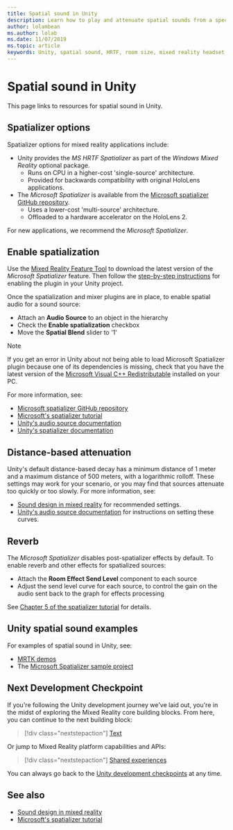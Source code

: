 ```yaml
---
title: Spatial sound in Unity
description: Learn how to play and attenuate spatial sounds from a specific 3D point within your Unity scene with examples.
author: lolambean
ms.author: lolab
ms.date: 11/07/2019
ms.topic: article
keywords: Unity, spatial sound, HRTF, room size, mixed reality headset, windows mixed reality headset, virtual reality headset, MRTK, Mixed Reality Toolkit, spatializer, reverb
---
```


# Spatial sound in Unity

This page links to resources for spatial sound in Unity.

## Spatializer options

Spatializer options for mixed reality applications include:
* Unity provides the *MS HRTF Spatializer* as part of the *Windows Mixed Reality* optional package.
  * Runs on CPU in a higher-cost 'single-source' architecture.
  * Provided for backwards compatibility with original HoloLens applications.
* The *Microsoft Spatializer* is available from the [Microsoft spatializer GitHub repository](https://github.com/microsoft/spatialaudio-unity).
  * Uses a lower-cost 'multi-source' architecture.
  * Offloaded to a hardware accelerator on the HoloLens 2. 

For new applications, we recommend the *Microsoft Spatializer*.

## Enable spatialization

Use the [Mixed Reality Feature Tool](https://www.microsoft.com/en-us/download/details.aspx?id=102778) to download the latest version of the _Microsoft Spatializer_ feature.  Then follow the [step-by-step instructions](https://github.com/microsoft/spatialaudio-unity/blob/develop/Documentation/QuickStart.md#how-to-add-the-plugin-to-unity-projects) for enabling the plugin in your Unity project.

Once the spatialization and mixer plugins are in place, to enable spatial audio for a sound source:
* Attach an **Audio Source** to an object in the hierarchy
* Check the **Enable spatialization** checkbox
* Move the **Spatial Blend** slider to '1'

>[!NOTE]
>If you get an error in Unity about not being able to load Microsoft Spatializer plugin because one of its dependencies is missing, check that you have the latest version of the [Microsoft Visual C++ Redistributable](https://support.microsoft.com/en-us/help/2977003/the-latest-supported-visual-c-downloads) installed on your PC.

For more information, see:
* [Microsoft spatializer GitHub repository](https://github.com/microsoft/spatialaudio-unity)
* [Microsoft's spatializer tutorial](/training/modules/spatial-audio-tutorials-mrtk/)
* [Unity's audio source documentation](https://docs.unity3d.com/2019.3/Documentation/Manual/class-AudioSource.html)
* [Unity's spatializer documentation](https://docs.unity3d.com/Manual/VRAudioSpatializer.html)

## Distance-based attenuation

Unity's default distance-based decay has a minimum distance of 1 meter and a maximum distance of 500 meters, with a logarithmic rolloff. These settings may work for your scenario, or you may find that sources attenuate too quickly or too slowly. For more information, see:
* [Sound design in mixed reality](../../design/spatial-sound-design.md) for recommended settings.
* [Unity's audio source documentation](https://docs.unity3d.com/2019.3/Documentation/Manual/class-AudioSource.html) for instructions on setting these curves.

## Reverb

The _Microsoft Spatializer_ disables post-spatializer effects by default. To enable reverb and other effects for spatialized sources:
* Attach the **Room Effect Send Level** component to each source
* Adjust the send level curve for each source, to control the gain on the audio sent back to the graph for effects processing

See [Chapter 5 of the spatializer tutorial](/training/modules/spatial-audio-tutorials-mrtk/10-use-reverb-to-add-distance-to-spatial-audio) for details.

## Unity spatial sound examples

For examples of spatial sound in Unity, see:
* [MRTK demos](https://github.com/microsoft/MixedRealityToolkit-Unity/tree/main/Assets/MRTK/Examples/Demos/Audio)
* The [Microsoft Spatializer sample project](https://github.com/microsoft/spatialaudio-unity/tree/master/Samples/MicrosoftSpatializerSample)

## Next Development Checkpoint

If you're following the Unity development journey we've laid out, you're in the midst of exploring the Mixed Reality core building blocks. From here, you can continue to the next building block:

> [!div class="nextstepaction"]
> [Text](text-in-unity.md)

Or jump to Mixed Reality platform capabilities and APIs:

> [!div class="nextstepaction"]
> [Shared experiences](shared-experiences-in-unity.md)

You can always go back to the [Unity development checkpoints](unity-development-overview.md#2-core-building-blocks) at any time.

## See also

* [Sound design in mixed reality](../../design/spatial-sound-design.md)
* [Microsoft's spatializer tutorial](/training/modules/spatial-audio-tutorials-mrtk/)
